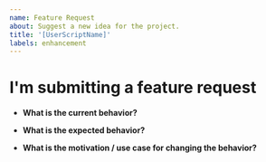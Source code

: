 ```yaml
---
name: Feature Request
about: Suggest a new idea for the project.
title: '[UserScriptName]'
labels: enhancement
---
```

# I'm submitting a feature request
    
* **What is the current behavior?**

* **What is the expected behavior?**

* **What is the motivation / use case for changing the behavior?**
